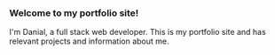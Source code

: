 ### Welcome to my portfolio site!

I'm Danial, a full stack web developer. This is my portfolio site and has relevant projects and information about me. 
